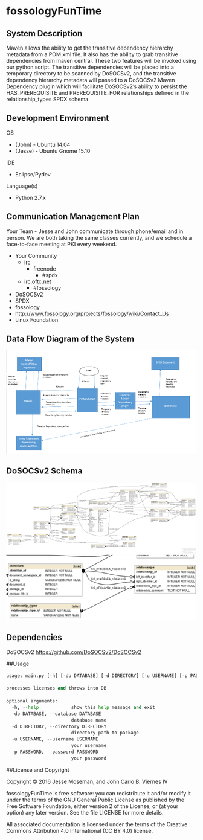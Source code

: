 # fossologyFunTime

## System Description
  Maven allows the ability to get the transitive dependency hierarchy metadata from a POM.xml file.  It also has the ability to grab transitive dependencies from maven central.  These two features will be invoked using our python script.  The transitive dependencies will be placed into a temporary directory to be scanned by DoSOCSv2, and the transitive dependency hierarchy metadata will passed to a DoSOCSv2 Maven Dependency plugin which will facilitate DoSOCSv2’s ability to persist the HAS_PREREQUISITE and PREREQUISITE_FOR relationships defined in the relationship_types SPDX schema.

## Development Environment
OS 
 * (John)   -  Ubuntu 14.04 
 * (Jesse)  -  Ubuntu Gnome 15.10
 
IDE
* Eclipse/Pydev

Language(s)
* Python 2.7.x

## Communication Management Plan
Your Team -
Jesse and John communicate through phone/email and in person. We are both taking the same classes currently, and we schedule a face-to-face meeting at PKI every weekend.

* Your Community 
  * irc
    * freenode
      * #spdx
  * irc.oftc.net
    * #fossology
* DoSOCSv2
* SPDX
* fossology
* http://www.fossology.org/projects/fossology/wiki/Contact_Us
* Linux Foundation

## Data Flow Diagram of the System
!["Data Flow Diagram"](https://raw.githubusercontent.com/JohnVCS/fossologyFunTime/master/SchemaAndDataFlowImages/dataFlowDiagram.png)

## DoSOCSv2 Schema
!["DoSOCSv2 Schema"](https://raw.githubusercontent.com/JohnVCS/fossologyFunTime/master/SchemaAndDataFlowImages/SchemaDiagramDoSocs.png)
!["DoSOCSv2 Schema Partial"](https://raw.githubusercontent.com/JohnVCS/fossologyFunTime/master/SchemaAndDataFlowImages/schemaPartial.png)

## Dependencies
DoSOCSv2
https://github.com/DoSOCSv2/DoSOCSv2

##Usage
```python
usage: main.py [-h] [-db DATABASE] [-d DIRECTORY] [-u USERNAME] [-p PASSWORD]

processes licenses and throws into DB

optional arguments:
  -h, --help            show this help message and exit
  -db DATABASE, --database DATABASE
                        database name
  -d DIRECTORY, --directory DIRECTORY
                        directory path to package
  -u USERNAME, --username USERNAME
                        your username
  -p PASSWORD, --password PASSWORD
                        your password
```

##License and Copyright

Copyright © 2016 Jesse Moseman, and John Carlo B. Viernes IV

fossologyFunTime is free software: you can redistribute it and/or modify it under the terms of the GNU General Public License as published by the Free Software Foundation, either version 2 of the License, or (at your option) any later version. See the file LICENSE for more details.

All associated documentation is licensed under the terms of the Creative Commons Attribution 4.0 International (CC BY 4.0) license. 
